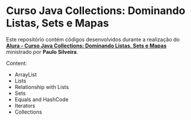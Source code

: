 # Curso Java Collections: Dominando Listas, Sets e Mapas

Este repositório contém códigos desenvolvidos durante a realização do **[Alura - Curso Java Collections: Dominando Listas, Sets e Mapas](https://www.alura.com.br/conteudo/java-collections)** ministrado por **Paulo Silveira**.

Content:
- ArrayList
- Lists
- Relationship with Lists
- Sets
- Equals and HashCode
- Iterators
- Collections